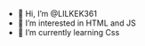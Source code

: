 - 👋 Hi, I’m @LILKEK361
- 👀 I’m interested in HTML and JS
- 🌱 I’m currently learning Css

<!---
LILKEK361/LILKEK361 is a ✨ special ✨ repository because its `README.md` (this file) appears on your GitHub profile.
You can click the Preview link to take a look at your changes.
--->
